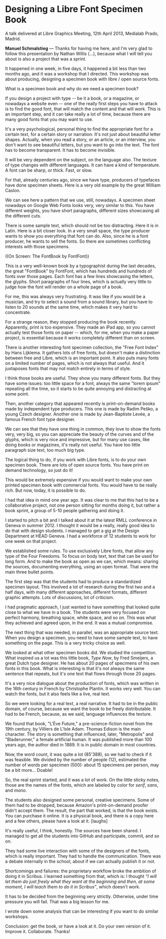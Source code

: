 # Designing a Libre Font Specimen Book

A talk delivered at Libre Graphics Meeting, 12th April 2013, Medialab Prado, Madrid.

**Manuel Schmalstieg** — Thanks for having me here, and I'm very glad to follow this presentation by Nathan Willis (...), because what I will tell you about is also a project that was a sprint. 

It happened in one week, in five days, it happened a bit less than two months ago, and it was a workshop that I directed. This workshop was about producing, designing a specimen book with libre / open source fonts. 

What is a specimen book and why do we need a specimen book?

If you design a project with type -- be it a book, or a magazine, or nowadays a website even -- one of the really first steps you have to attack is to find the good font, that will match the content and that will work. This is an important step, and it can take really a lot of time, because there are many good fonts that you may want to use.

It's a very psychological, personal thing to find the appropriate font for a certain text, for a certain story or narration. It's not just about beautiful letter shapes. Actually, when you read a story, or an article, or an interview, you don't want to see beautiful letters, but you want to go into the text. The font has to become transparent. It has to become invisible.

It will be very dependent on the subject, on the language also. The texture of type changes with different languages. It can have a kind of temperature. A font can be sharp, or thick. Fast, or slow. 

For that, already centuries ago, since we have type, producers of typefaces have done specimen sheets. Here is a very old example by the great William Caslon. 

We can see here a pattern that we use, still, nowadays. A specimen sheet nowadays on Google Web Fonts looks very, very similar to this. You have different weights, you have short paragraphs, different sizes showcasing all the different cuts.

There is some sample text, which should not be too distracting. Here it is in Latin. Here is a bit closer look. In a very small space, the type producer wants to show you everything that font can do. Also, since he is a font producer, he wants to sell the fonts. So there are sometimes conflicting interests with those specimens. 

((On Screen: The FontBook by FontFont))

This is a very well-known book by a typographist during the last decades, the great "FontBook" by FontFont, which has hundreds and hundreds of fonts over those pages. Each font has a few lines showcasing the letters, the glyphs. Short paragraphs of four lines, which is actually very little to judge how the font will render on a whole page of a book.

For me, this was always very frustrating. It was like if you would be a musician, and try to select a sound from a sound library, but you have to listen to 20 sounds at the same time, which makes it very hard to concentrate.

For a strange reason, they stopped producing the book recently. Apparently, print is too expensive. They made an iPad app, so you cannot actually test those fonts on paper -- which, for me, when you make a paper project, is essential because it works completely different than on screen. 

There is another interesting font specimen collection, the "Free Font Index" by Hans Lijklema. It gathers lots of free fonts, but doesn't make a distinction between free and Libre, which is an important point. It also puts many fonts on a limited number of pages, which is not always that useful. And it juxtaposes fonts that may not match entirely in terms of style. 

I think those books are useful. They show you many different fonts. But they have some issues: too little space for a font, always the same "lorem ipsum" repeating all the time, so it starts to be quite annoying and distracting at some point.

Then, another category that appeared recently is print-on-demand books made by independent type producers. This one is made by Radim Peško, a young Czech designer. Another one is made by Jean-Baptiste Levée, a famous French font type designer. 

We can see that they have one thing in common, they love to show the fonts very, very big, so you can appreciate the beauty of the curves and of the glyphs, which is very nice and impressive, but for many use cases, like doing books or magazines, it's really not useful. You have too little paragraph size text, too much big type. 

The logical thing to do, if you work with Libre fonts, is to do your own specimen book. There are lots of open source fonts. You have print on demand technology, so just do it!

This would be extremely expensive if you would want to make your own printed specimen book with commercial fonts. You would have to be really rich. But now, today, it is possible to do. 

I had that idea in mind one year ago. It was clear to me that this had to be a collaborative project, not one person sitting for months doing it, but rather a book sprint, a group of 5-10 people gathering and doing it. 

I started to pitch a bit and I talked about it at the latest RMLL conference in Geneva in summer 2012. I thought it would be a really, really good idea to do that with design students. I managed to get a gig at the Design Department at HEAD Geneva. I had a workforce of 12 students to work for one week on that project. 

We established some rules. To use exclusively Libre fonts, that allow any type of the Four Freedoms. To focus on body text, text that can be used for long form. And to make the book as open as we can, which means: sharing the sources, documenting everything, using an open format. That were the main three bullet points.

The first step was that the students had to produce a standardized specimen layout. This involved a lot of research during the first two and a half days, with many different approaches, different formats, different graphic attempts. Lots of discussions, lot of criticism.

I had pragmatic approach, I just wanted to have something that looked quite close to what we have in a book. The students were very focused on perfect harmony, breathing space, white space, and so on. This was what they achieved and agreed upon, in the end. It was a mutual compromise.

The next thing that was needed, in parallel, was an appropriate source text. When you design a specimen, you need to have some sample text, to have something on the page. This is a very tricky choice as well.

We looked at what other specimen books did. We studied the competition. What inspired us a lot was this little book,  *Type Now*, by Fred Smeijers, a great Dutch type designer. He has about 20 pages of specimens of his own fonts in this book. What is interesting is that it's not always the same sentence that repeats, but it's one text that flows through those 20 pages.

It's a very nice dialogue about the production of fonts, which was written in the 16th century in French by Christophe Plantin. It works very well. You can watch the fonts, but it also feels like a live, real text.

So we were looking for a real text, a real narrative. It had to be in the public domain, of course, because we want the book to be freely distributable. It had to be French, because, as we said, language influences the texture. 

We found that book, "L'Ève Future," a pre-science-fiction novel from the 19th century, by Villiers de L'Isle Adam. Thomas Edison is the main character. The story is something that influenced, later, "Metropolis" and "Bladerunner," a female artificial human. It was published more than 100 years ago, the author died in 1889. It is in public domain in most countries. 

Now, the word count, it was quite a lot (85'388), so we had to check if it was feasible. We divided by the number of people (12), estimated the number of words per specimen (500): about 15 specimens per person, may be a bit more... Doable! 

So, the real sprint started, and it was a lot of work. On the little sticky notes, those are the names of the fonts, which are labeled by color for *serif*, *sans*, and *mono*.

The students also designed some personal, creative specimens. Some of them had to be dropped, because Amazon's print-on-demand proofer didn't accept them. The result, the part that worked, is that the book exists. You can purchase it online. It is a physical book, and there is a copy here and a few others, please have a look at it. [laughs] 

It's really useful, I think, honestly. The sources have been shared. I managed to get all the students into GitHub and participate, commit, and so on.

They had some live interaction with some of the designers of the fonts, which is really important. They had to handle the communication. There was a debate internally in the school, about if we can actually publish it or not.

Shortcomings and failures: the proprietary workflow broke the ambition of doing it in Scribus. I learned something from that, which is: I thought *“I will let them do just freely what they want at the beginning and then, at some moment, I will teach them to do it in Scribus”*, which doesn't work.

It has to be decided from the beginning very strictly. Otherwise, under time pressure you will fail. That was a big lesson for me. 

I wrote down some analysis that can be interesting if you want to do similar workshops. 

Conclusion: get the book, or have a look at it. Do your own version of it. Improve it. Collaborate. Thanks!